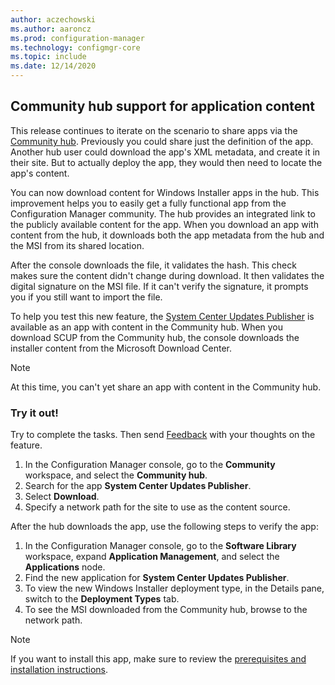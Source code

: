 ```yaml
---
author: aczechowski
ms.author: aaroncz
ms.prod: configuration-manager
ms.technology: configmgr-core
ms.topic: include
ms.date: 12/14/2020
---
```


## <a name="bkmk_hubapp"></a> Community hub support for application content

<!--7983035-->

This release continues to iterate on the scenario to share apps via the [Community hub](../../../../servers/manage/community-hub.md). Previously you could share just the definition of the app. Another hub user could download the app's XML metadata, and create it in their site. But to actually deploy the app, they would then need to locate the app's content.

You can now download content for Windows Installer apps in the hub. This improvement helps you to easily get a fully functional app from the Configuration Manager community. The hub provides an integrated link to the publicly available content for the app. When you download an app with content from the hub, it downloads both the app metadata from the hub and the MSI from its shared location.

After the console downloads the file, it validates the hash. This check makes sure the content didn't change during download. It then validates the digital signature on the MSI file. If it can't verify the signature, it prompts you if you still want to import the file.

To help you test this new feature, the [System Center Updates Publisher](../../../../../sum/tools/updates-publisher.md) is available as an app with content in the Community hub. When you download SCUP from the Community hub, the console downloads the installer content from the Microsoft Download Center.

> [!NOTE]
> At this time, you can't yet share an app with content in the Community hub.

### Try it out!

Try to complete the tasks. Then send [Feedback](../../../../understand/product-feedback.md) with your thoughts on the feature.

1. In the Configuration Manager console, go to the **Community** workspace, and select the **Community hub**.
1. Search for the app **System Center Updates Publisher**.
1. Select **Download**.
1. Specify a network path for the site to use as the content source.

After the hub downloads the app, use the following steps to verify the app:

1. In the Configuration Manager console, go to the **Software Library** workspace, expand **Application Management**, and select the **Applications** node.
1. Find the new application for **System Center Updates Publisher**.
1. To view the new Windows Installer deployment type, in the Details pane, switch to the **Deployment Types** tab.
1. To see the MSI downloaded from the Community hub, browse to the network path.

> [!NOTE]
> If you want to install this app, make sure to review the [prerequisites and installation instructions](../../../../../sum/tools/install-updates-publisher.md).
